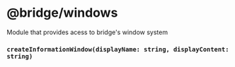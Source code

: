 # @bridge/windows

Module that provides acess to bridge's window system

### `createInformationWindow(displayName: string, displayContent: string)`
